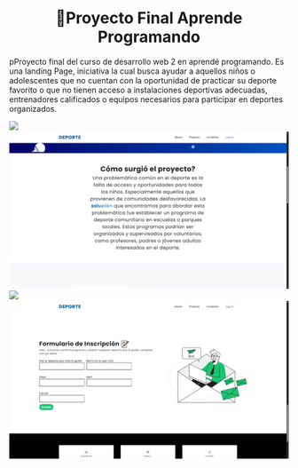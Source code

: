 
<div align='center'> 

# 📒Proyecto Final Aprende Programando

</div>


pProyecto final del curso de desarrollo web 2 en aprendé programando.
Es una landing Page, iniciativa la cual busca ayudar a aquellos niños o adolescentes que no cuentan con la oportunidad de practicar su deporte favorito o que no tienen acceso a instalaciones deportivas adecuadas, entrenadores calificados o equipos necesarios para participar en deportes organizados.

<img src='./assets/img/deporte-1.png' />
<img src='./assets/img/deporte-2.png' />
<img src='./assets/img/deporte-3.png' />
<img src='./assets/img/deporte-4.png' />

